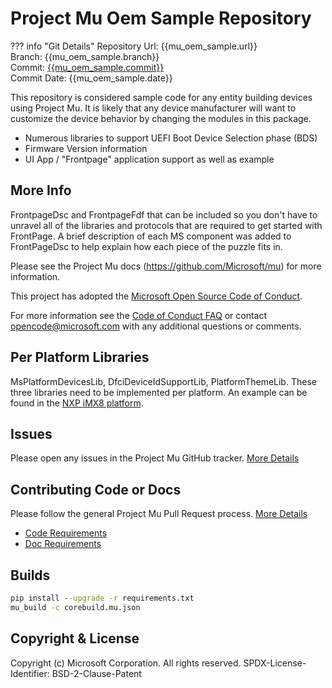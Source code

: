 # Project Mu Oem Sample Repository

??? info "Git Details"
    Repository Url: {{mu_oem_sample.url}}  
    Branch:         {{mu_oem_sample.branch}}  
    Commit:         [{{mu_oem_sample.commit}}]({{mu_oem_sample.commitlink}})  
    Commit Date:    {{mu_oem_sample.date}}

This repository is considered sample code for any entity building devices using Project Mu.  It is likely that any device manufacturer will want to customize the device behavior by changing the modules in this package.  

* Numerous libraries to support UEFI Boot Device Selection phase (BDS) 
* Firmware Version information
* UI App / "Frontpage" application support as well as example

## More Info

FrontpageDsc and FrontpageFdf that can be included so you don't have to unravel all of the libraries and protocols that are required to get started with FrontPage. A brief description of each MS component was added to FrontPageDsc to help explain how each piece of the puzzle fits in.

Please see the Project Mu docs (https://github.com/Microsoft/mu) for more information.  

This project has adopted the [Microsoft Open Source Code of Conduct](https://opensource.microsoft.com/codeofconduct/).

For more information see the [Code of Conduct FAQ](https://opensource.microsoft.com/codeofconduct/faq/) or contact [opencode@microsoft.com](mailto:opencode@microsoft.com) with any additional questions or comments.

## Per Platform Libraries

MsPlatformDevicesLib, DfciDeviceIdSupportLib, PlatformThemeLib.
These three libraries need to be implemented per platform. An example can be found in the [NXP iMX8 platform](https://github.com/ms-iot/MU_PLATFORM_NXP).

## Issues

Please open any issues in the Project Mu GitHub tracker. [More Details](https://microsoft.github.io/mu/How/contributing/)

## Contributing Code or Docs

Please follow the general Project Mu Pull Request process.  [More Details](https://microsoft.github.io/mu/How/contributing/)

* [Code Requirements](/DeveloperDocs/code_requirements)
* [Doc Requirements](/DeveloperDocs/doc_requirements)

## Builds

```cmd
pip install --upgrade -r requirements.txt
mu_build -c corebuild.mu.json
```

## Copyright & License

Copyright (c) Microsoft Corporation. All rights reserved.
SPDX-License-Identifier: BSD-2-Clause-Patent

